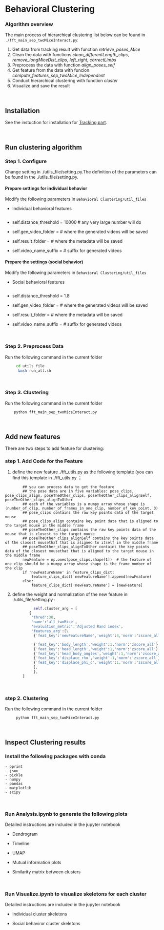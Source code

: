 # Behavioral Clustering


### Algorithm overview

The main process of hierarchical clustering list below can be found in ```./fft_main_sep_twoMiceInteract.py```:
1. Get data from tracking result with function *retrieve_poses_Mice*
2. Clean the data with functions *clean_differentLength_clips*, *remove_longMiceDist_clips*, *left_right*, *correctLimbs*
3. Preprocess the data with function *align_poses_self*
4. Get feature from the data with funcion *compute_features_sep_twoMice_Independent*
5. Conduct hierarchical clustering with function *cluster*
6. Visualize and save the result  

<br>

## Installation

See the instuction for installation for [Tracking part](https://github.com/RuihanZhang2015/AlphaTracker/blob/master/Manual/01%20Tracking.md).

<br>


## Run clustering algorithm

### Step 1. Configure

Change setting in ./utils_file/setting.py.The definition of the parameters can be found in the ./utils_file/setting.py.


#### Prepare settings for individual behavior

  Modify the following parameters in ```Behavioral Clustering/util_files```

  - Individual behavioral features

  ```

  ```

  - self.distance_threshold = 10000 # any very large number will do

  - self.gen_video_folder = # where the generated videos will be saved

  - self.result_folder = # where the metadata will be saved

  - self.video_name_suffix = # suffix for generated videos


#### Prepare the settings (social behavior)

Modify the following parameters in ```Behavioral Clustering/util_files```

  - Social behavioral features

  ```
  ```

  - self.distance_threshold = 1.8

  - self.gen_video_folder = # where the generated videos will be saved

  - self.result_folder = # where the metadata will be saved

  - self.video_name_suffix = # suffix for generated videos

  <br>


### Step 2. Preprocess Data

Run the following command in the current folder

```bash
	 cd utils_file
	  bash run_all.sh
```
<br>

### Step 3. Clustering

Run the following command in the current folder

```bash
	python fft_main_sep_twoMiceInteract.py
```

<br>

## Add new features

There are two steps to add feature for clustering:

###  step 1. Add Code for the Feature

1. define the new feature ./fft_utils.py as the following template (you can find this template in ./fft_utils.py ；

```
        ## you can process data to get the feature
        ## the pose data are in five variables: pose_clips, pose_clips_align, poseTheOther_clips, poseTheOther_clips_alignSelf, poseTheOther_clips_alignToOther
        ## each of the variables is a numpy array whose shape is (number_of_clip, number_of_frames_in_one_clip, number_of_key_point, 3)
        ## pose_clips contains the raw key points data of the target mouse
        ## pose_clips_align contains key point data that is aligned to the target mouse in the middle frame
        ## poseTheOther_clips contains the raw key points data of the mouse that is closest to the target mouse
        ## poseTheOther_clips_alignSelf contains the key points data of the closest mousethat that is aligned to itself in the middle frame
        ## poseTheOther_clips_alignToOther contains the key points data of the closest mousethat that is aligned to the target mouse in the middle frame
        newFeature = np.ones(pose_clips.shape[1])  # the feature of one clip should be a numpy array whose shape is the frame number of the clip
        if 'newFeatureName' in feature_clips_dict:
            feature_clips_dict['newFeatureName'].append(newFeature)
        else:
            feature_clips_dict['newFeatureName'] = [newFeature]
```

2. define the weight and normalization of the new feature in ./utils_file/setting.py :

```python
	         self.cluster_arg = [
           {
            'thred':30,
            'name':'all_twoMice',
            'evaluation_metric':'Adjusted Rand index',
            'features_arg':[\
             {'feat_key':'newFeatureName','weight':4,'norm':'zscore_all'}, # add the setting of the new feature here

             {'feat_key':'body_length','weight':1,'norm':'zscore_all'},
             {'feat_key':'head_length','weight':1,'norm':'zscore_all'},
             {'feat_key':'head_body_angles','weight':1,'norm':'zscore_all'},
             {'feat_key':'displace_rho','weight':1,'norm':'zscore_all'},
             {'feat_key':'displace_phi_c','weight':1,'norm':'zscore_all'},
             ],
             },
        ]
```
<br>

### step 2. Clustering

Run the following command in the current folder
  
```bash
	 python fft_main_sep_twoMiceInteract.py
```

<br>


## Inspect Clustering results

### Install the following packages with conda

```
- pprint
- json
- pickle
- numpy
- pandas
- matplotlib
- scipy
```

<br>

### Run Analysis.ipynb to generate the following plots

Detailed instructions are included in the jupyter notebook

- Dendrogram

- Timeline

- UMAP

- Mutual information plots

- Similarity matrix between clusters


<br>

### Run Visualize.ipynb to visualize skeletons for each cluster

Detailed instructions are included in the jupyter notebook

- Individual cluster skeletons

- Social behaviror cluster skeletons
